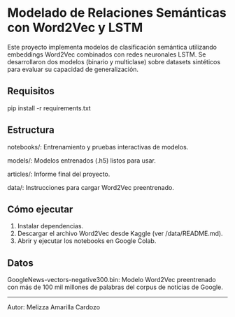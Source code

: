 
# Modelado de Relaciones Semánticas con Word2Vec y LSTM

Este proyecto implementa modelos de clasificación semántica utilizando embeddings Word2Vec combinados con redes neuronales LSTM. Se desarrollaron dos modelos (binario y multiclase) sobre datasets sintéticos para evaluar su capacidad de generalización.

## Requisitos
pip install -r requirements.txt

## Estructura
notebooks/: Entrenamiento y pruebas interactivas de modelos.

models/: Modelos entrenados (.h5) listos para usar.

articles/: Informe final del proyecto.

data/: Instrucciones para cargar Word2Vec preentrenado.

## Cómo ejecutar
1. Instalar dependencias.
2. Descargar el archivo Word2Vec desde Kaggle (ver /data/README.md).
3. Abrir y ejecutar los notebooks en Google Colab.

## Datos
GoogleNews-vectors-negative300.bin: Modelo Word2Vec preentrenado con más de 100 mil millones de palabras del corpus de noticias de Google.

--- 

Autor: Melizza Amarilla Cardozo
